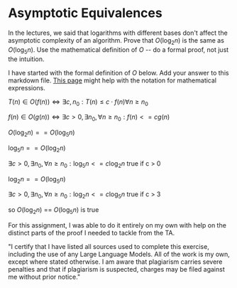 # Asymptotic Equivalences

In the lectures, we said that logarithms with different bases don't affect the
asymptotic complexity of an algorithm. Prove that $O(\log_{2} n)$ is the same as
$O(\log_{5} n)$. Use the mathematical definition of $O$ -- do a formal proof,
not just the intuition.

I have started with the formal definition of $O$ below. Add your answer to this
markdown file. [This
page](https://docs.github.com/en/get-started/writing-on-github/working-with-advanced-formatting/writing-mathematical-expressions)
might help with the notation for mathematical expressions.

$T(n) \in O(f(n)) \iff \exists c, n_0: T(n) \leq c \cdot f(n) \forall n \geq n_0$

$f(n)\in O(g(n)) \iff \exists c>0, \exists n_0, \forall n\ge n_0: f(n) <= c g(n)$

$O(\log_{2} n) == O(\log_{5} n)$

$\log_{5} n == O(\log_{2} n)$

$\exists c>0, \exists n_0, \forall n\ge n_0: \log_{5} n <= c \log_{2} n$ true if c > 0

$\log_{2} n == O(\log_{5} n)$

$\exists c>0, \exists n_0, \forall n\ge n_0: \log_{2} n <= c \log_{5} n$ true if c > 3

so $O(\log_{2} n)$ == $O(\log_{5} n)$ is true

For this assignment, I was able to do it entirely on my own with help on the distinct parts of the proof I needed to tackle from the TA.

"I certify that I have listed all sources used to complete this exercise, including the use of any Large Language Models. All of the work is my own, except where stated otherwise. I am aware that plagiarism carries severe penalties and that if plagiarism is suspected, charges may be filed against me without prior notice."


